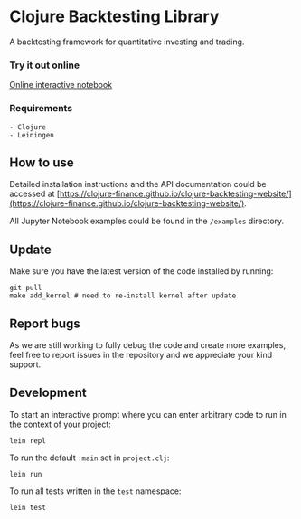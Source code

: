# Clojure Backtesting Library

A backtesting framework for quantitative investing and trading.

### Try it out online
[Online interactive notebook](https://mybinder.org/v2/gh/clojure-finance/clojure-backtesting/binder)

### Requirements

```
- Clojure
- Leiningen
```
## How to use

Detailed installation instructions and the API documentation could be accessed at [https://clojure-finance.github.io/clojure-backtesting-website/](https://clojure-finance.github.io/clojure-backtesting-website/).

All Jupyter Notebook examples could be found in the `/examples` directory.


## Update

Make sure you have the latest version of the code installed by running:
```
git pull
make add_kernel # need to re-install kernel after update
```

## Report bugs

As we are still working to fully debug the code and create more examples, feel free to report issues in the repository and we appreciate your kind support.  

## Development

To start an interactive prompt where you can enter arbitrary code to run in the context of your project:
```
lein repl
```
To run the default `:main` set in `project.clj`:
```
lein run
```
To run all tests written in the `test` namespace:
```
lein test
```


